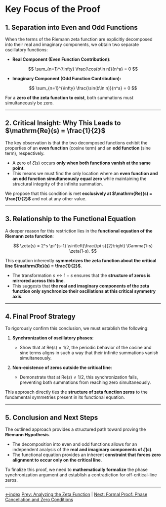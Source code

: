 # **Key Focus of the Proof**

## **1. Separation into Even and Odd Functions**

When the terms of the Riemann zeta function are explicitly decomposed into their real and imaginary components, we obtain two separate oscillatory functions:

- **Real Component (Even Function Contribution):**

$$
\sum_{n=1}^{\infty} \frac{\cos(b\ln n)}{n^a} = 0
$$

- **Imaginary Component (Odd Function Contribution):**

$$
\sum_{n=1}^{\infty} \frac{\sin(b\ln n)}{n^a} = 0
$$

For a **zero of the zeta function to exist**, both summations must simultaneously be zero.

---

## **2. Critical Insight: Why This Leads to $\mathrm{Re}(s) = \frac{1}{2}$**

The key observation is that the two decomposed functions exhibit the properties of an **even function** (cosine term) and an **odd function** (sine term), respectively.

- A zero of $\zeta(s)$ occurs **only when both functions vanish at the same point**.
- This means we must find the only location where an **even function and an odd function simultaneously equal zero** while maintaining the structural integrity of the infinite summation.

We propose that this condition is met **exclusively at $\mathrm{Re}(s) = \frac{1}{2}$** and not at any other value.

---

## **3. Relationship to the Functional Equation**

A deeper reason for this restriction lies in the **functional equation of the Riemann zeta function**:

$$
\zeta(s) = 2^s \pi^{s-1} \sin\left(\frac{\pi s}{2}\right) \Gamma(1-s) \zeta(1-s).
$$

This equation inherently **symmetrizes the zeta function about the critical line $\mathrm{Re}(s) = \frac{1}{2}$**.

- The transformation $s \leftrightarrow 1 - s$ ensures that the **structure of zeros is mirrored across this line**.
- This suggests that **the real and imaginary components of the zeta function only synchronize their oscillations at this critical symmetry axis**.

---

## **4. Final Proof Strategy**

To rigorously confirm this conclusion, we must establish the following:

1. **Synchronization of oscillatory phases**:
   - Show that at $\mathrm{Re}(s) = 1/2$, the periodic behavior of the cosine and sine terms aligns in such a way that their infinite summations vanish simultaneously.

2. **Non-existence of zeros outside the critical line**:
   - Demonstrate that at $\mathrm{Re}(s) \neq 1/2$, this synchronization fails, preventing both summations from reaching zero simultaneously.

This approach directly ties the **structure of zeta function zeros** to the fundamental symmetries present in its functional equation.

---

## **5. Conclusion and Next Steps**

The outlined approach provides a structured path toward proving the **Riemann Hypothesis**.

- The decomposition into even and odd functions allows for an independent analysis of the **real and imaginary components of $\zeta(s)$**.
- The functional equation provides an inherent **constraint that forces zero alignment to occur only on the critical line**.

To finalize this proof, we need to **mathematically formalize** the phase synchronization argument and establish a contradiction for off-critical-line zeros.

---
[←index](../README.md)
[Prev: Analyzing the Zeta Function](how-to-prove-the-riemann-hypothesis-step-02.md) | [Next: Formal Proof: Phase Cancellation and Zero Conditions](how-to-prove-the-riemann-hypothesis-step-04.md)
